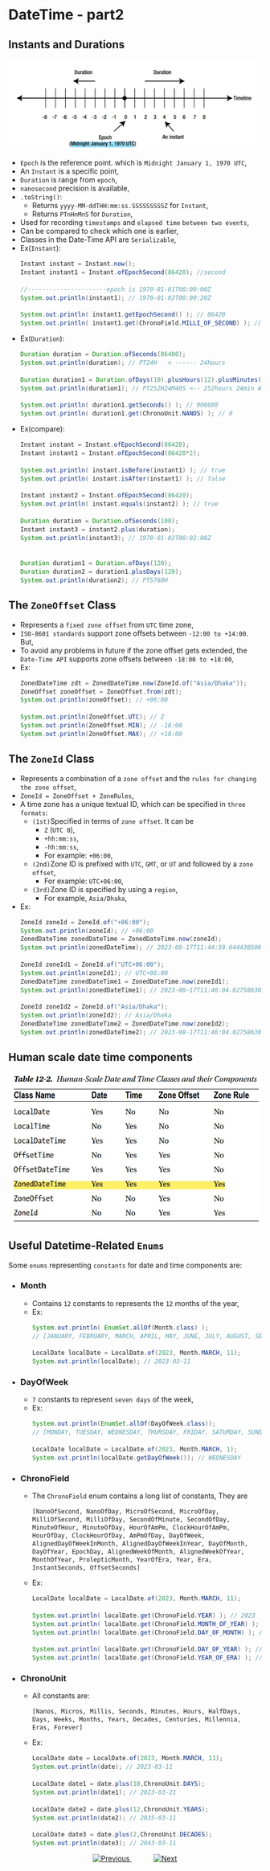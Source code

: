 
# DateTime - part2


## Instants and Durations
<img src="../files/duration_and_instant.jpg" height="180px">

- `Epoch` is the reference point. which is `Midnight January 1, 1970 UTC`,
- An `Instant` is a specific point,
- `Duration` is range from `epoch`,
- `nanosecond` precision is available,
- `.toString()`:
  - Returns `yyyy-MM-ddTHH:mm:ss.SSSSSSSSSZ` for `Instant`,
  - Returns `PTnHnMnS` for `Duration`,
- Used for recording `timestamps` and `elapsed time` `between two events`,
- Can be compared to check which one is earlier,
- Classes in the Date-Time API are `Serializable`,
- Ex(`Instant`):
  ```java
  Instant instant = Instant.now();
  Instant instant1 = Instant.ofEpochSecond(86420); //second
  
  //----------------------epoch is 1970-01-01T00:00:00Z
  System.out.println(instant1); // 1970-01-02T00:00:20Z
  
  System.out.println( instant1.getEpochSecond() ); // 86420
  System.out.println( instant1.get(ChronoField.MILLI_OF_SECOND) ); // 0
  ```
- Ex(`Duration`):
  ```java
  Duration duration = Duration.ofSeconds(86400);
  System.out.println(duration); // PT24H   < ------ 24hours
  
  Duration duration1 = Duration.ofDays(10).plusHours(12).plusMinutes(24).plusSeconds(48);
  System.out.println(duration1); // PT252H24M48S <-- 252hours 24min 48sec
  
  System.out.println( duration1.getSeconds() ); // 908688
  System.out.println( duration1.get(ChronoUnit.NANOS) ); // 0
  ```
- Ex(compare):
  ```java
  Instant instant = Instant.ofEpochSecond(86420);
  Instant instant1 = Instant.ofEpochSecond(86420*2);
  
  System.out.println( instant.isBefore(instant1) ); // true
  System.out.println( instant.isAfter(instant1) ); // false
  
  Instant instant2 = Instant.ofEpochSecond(86420);
  System.out.println( instant.equals(instant2) ); // true
  
  Duration duration = Duration.ofSeconds(100);
  Instant instant3 = instant2.plus(duration);
  System.out.println(instant3); // 1970-01-02T00:02:00Z
  
  
  Duration duration1 = Duration.ofDays(120);
  Duration duration2 = duration1.plusDays(120);
  System.out.println(duration2); // PT5760H
  ```

## The `ZoneOffset` Class
- Represents a `fixed zone offset` from `UTC` time zone,
- `ISO-8601 standards` support zone offsets between `-12:00 to +14:00`. But, 
- To avoid any problems in future if the zone offset gets extended, the `Date-Time API` supports zone offsets between `-18:00 to +18:00`,
- Ex:
  ```java
  ZonedDateTime zdt = ZonedDateTime.now(ZoneId.of("Asia/Dhaka"));
  ZoneOffset zoneOffset = ZoneOffset.from(zdt);
  System.out.println(zoneOffset); // +06:00
  
  System.out.println(ZoneOffset.UTC); // Z
  System.out.println(ZoneOffset.MIN); // -18:00
  System.out.println(ZoneOffset.MAX); // +18:00
  ```

## The `ZoneId` Class
- Represents a combination of a `zone offset` and the `rules for changing the zone offset`,
- `ZoneId = ZoneOffset + ZoneRules`,
- A time zone has a unique textual ID, which can be specified in `three formats`:
  - `(1st)`Specified in terms of `zone offset`. It can be 
    - `Z` (`UTC 0`),
    - `+hh:mm:ss`,
    - `-hh:mm:ss`,
    - For example: `+06:00`,
  - `(2nd)`Zone ID is prefixed with `UTC`, `GMT`, or `UT` and followed by a `zone offset`,
    - For example: `UTC+06:00`,
  - `(3rd)`Zone ID is specified by using a `region`, 
    - For example, `Asia/Dhaka`,
- Ex:
  ```java
  ZoneId zoneId = ZoneId.of("+06:00");
  System.out.println(zoneId); // +06:00
  ZonedDateTime zonedDateTime = ZonedDateTime.now(zoneId);
  System.out.println(zonedDateTime); // 2023-08-17T11:44:59.644430500+06:00 <---- See +06:00
  
  ZoneId zoneId1 = ZoneId.of("UTC+06:00");
  System.out.println(zoneId1); // UTC+06:00
  ZonedDateTime zonedDateTime1 = ZonedDateTime.now(zoneId1);
  System.out.println(zonedDateTime1); // 2023-08-17T11:46:04.027586300+06:00[UTC+06:00] <---- See +06:00
  
  ZoneId zoneId2 = ZoneId.of("Asia/Dhaka");
  System.out.println(zoneId2); // Asia/Dhaka
  ZonedDateTime zonedDateTime2 = ZonedDateTime.now(zoneId2);
  System.out.println(zonedDateTime2); // 2023-08-17T11:46:04.027586300+06:00[Asia/Dhaka] <---- See +06:00
  ```

## Human scale date time components
<img src="../files/human_scale_date_time.jpg" height="300px">


## Useful Datetime-Related `Enums`
Some `enums` representing `constants` for date and time components are:
- ### Month
  - Contains `12` constants to represents the `12` months of the year,
  - Ex:
    ```java
    System.out.println( EnumSet.allOf(Month.class) );
    // [JANUARY, FEBRUARY, MARCH, APRIL, MAY, JUNE, JULY, AUGUST, SEPTEMBER, OCTOBER, NOVEMBER, DECEMBER]

    LocalDate localDate = LocalDate.of(2023, Month.MARCH, 11);
    System.out.println(localDate); // 2023-03-11
    ```
- ### DayOfWeek
  - `7` constants to represent `seven days` of the week,
  - Ex:
    ```java
    System.out.println(EnumSet.allOf(DayOfWeek.class));
    // [MONDAY, TUESDAY, WEDNESDAY, THURSDAY, FRIDAY, SATURDAY, SUNDAY]

    LocalDate localDate = LocalDate.of(2023, Month.MARCH, 1);
    System.out.println(localDate.getDayOfWeek()); // WEDNESDAY
    ```

- ### ChronoField
  - The `ChronoField` enum contains a long list of constants, They are
    ```
    [NanoOfSecond, NanoOfDay, MicroOfSecond, MicroOfDay, MilliOfSecond, MilliOfDay, SecondOfMinute, SecondOfDay, MinuteOfHour, MinuteOfDay, HourOfAmPm, ClockHourOfAmPm, HourOfDay, ClockHourOfDay, AmPmOfDay, DayOfWeek, AlignedDayOfWeekInMonth, AlignedDayOfWeekInYear, DayOfMonth, DayOfYear, EpochDay, AlignedWeekOfMonth, AlignedWeekOfYear, MonthOfYear, ProlepticMonth, YearOfEra, Year, Era, InstantSeconds, OffsetSeconds]
    ```
  - Ex:
    ```java
    LocalDate localDate = LocalDate.of(2023, Month.MARCH, 11);

    System.out.println( localDate.get(ChronoField.YEAR) ); // 2023
    System.out.println( localDate.get(ChronoField.MONTH_OF_YEAR) ); // 3
    System.out.println( localDate.get(ChronoField.DAY_OF_MONTH) ); // 11

    System.out.println( localDate.get(ChronoField.DAY_OF_YEAR) ); // 70
    System.out.println( localDate.get(ChronoField.YEAR_OF_ERA) ); // 2023
    ```

- ### ChronoUnit
  - All constants are:
    ```
    [Nanos, Micros, Millis, Seconds, Minutes, Hours, HalfDays, Days, Weeks, Months, Years, Decades, Centuries, Millennia, Eras, Forever]
    ```
  - Ex:
    ```java
    LocalDate date = LocalDate.of(2023, Month.MARCH, 11);
    System.out.println(date); // 2023-03-11
  
    LocalDate date1 = date.plus(10,ChronoUnit.DAYS);
    System.out.println(date1); // 2023-03-21
  
    LocalDate date2 = date.plus(12,ChronoUnit.YEARS);
    System.out.println(date2); // 2035-03-11
  
    LocalDate date3 = date.plus(2,ChronoUnit.DECADES);
    System.out.println(date3); // 2043-03-11
    ```

<!-- bottom_nav_bar_1243 -->
<div align="center">
<a href="https://github.com/abusaeed2433/JavaInREADME/tree/main/datetime/part1/">
    <img src="https://img.shields.io/badge/◀%20Previous-blue?style=for-the-badge" alt="Previous">
</a>
&nbsp;&nbsp;&nbsp;&nbsp;&nbsp;&nbsp;&nbsp;&nbsp;&nbsp;&nbsp;
<a href="https://github.com/abusaeed2433/JavaInREADME/tree/main/datetime/part3/">
    <img src="https://img.shields.io/badge/Next%20▶-blue?style=for-the-badge" alt="Next">
</a>
</div>
<!-- bottom_nav_bar_1243 -->
    